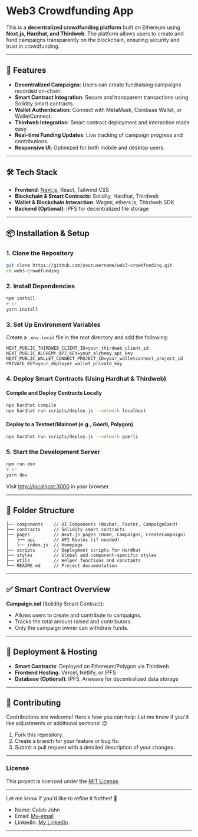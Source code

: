 # Web3 Crowdfunding App  

This is a **decentralized crowdfunding platform** built on Ethereum using **Next.js, Hardhat, and Thirdweb**. The platform allows users to create and fund campaigns transparently on the blockchain, ensuring security and trust in crowdfunding.

---

## 🚀 Features  

- **Decentralized Campaigns**: Users can create fundraising campaigns recorded on-chain.  
- **Smart Contract Integration**: Secure and transparent transactions using Solidity smart contracts.  
- **Wallet Authentication**: Connect with MetaMask, Coinbase Wallet, or WalletConnect.  
- **Thirdweb Integration**: Smart contract deployment and interaction made easy.  
- **Real-time Funding Updates**: Live tracking of campaign progress and contributions.  
- **Responsive UI**: Optimized for both mobile and desktop users.  

---

## 🛠 Tech Stack  

- **Frontend**: [Next.js](https://nextjs.org/), React, Tailwind CSS  
- **Blockchain & Smart Contracts**: Solidity, Hardhat, Thirdweb  
- **Wallet & Blockchain Interaction**: Wagmi, ethers.js, Thirdweb SDK  
- **Backend (Optional)**: IPFS for decentralized file storage  

---

## 📦 Installation & Setup  

### **1. Clone the Repository**  
```bash
git clone https://github.com/yourusername/web3-crowdfunding.git
cd web3-crowdfunding
```

### **2. Install Dependencies**  
```bash
npm install
# or
yarn install
```

### **3. Set Up Environment Variables**  
Create a `.env.local` file in the root directory and add the following:  
```plaintext
NEXT_PUBLIC_THIRDWEB_CLIENT_ID=your_thirdweb_client_id
NEXT_PUBLIC_ALCHEMY_API_KEY=your_alchemy_api_key
NEXT_PUBLIC_WALLET_CONNECT_PROJECT_ID=your_walletconnect_project_id
PRIVATE_KEY=your_deployer_wallet_private_key
```

### **4. Deploy Smart Contracts (Using Hardhat & Thirdweb)**  

#### Compile and Deploy Contracts Locally  
```bash
npx hardhat compile
npx hardhat run scripts/deploy.js --network localhost
```

#### Deploy to a Testnet/Mainnet (e.g., Goerli, Polygon)  
```bash
npx hardhat run scripts/deploy.js --network goerli
```

### **5. Start the Development Server**  
```bash
npm run dev
# or
yarn dev
```
Visit [http://localhost:3000](http://localhost:3000) in your browser.  

---

## 📂 Folder Structure  
```plaintext
├── components    // UI Components (Navbar, Footer, CampaignCard)
├── contracts     // Solidity smart contracts
├── pages         // Next.js pages (Home, Campaigns, CreateCampaign)
│   ├── api       // API Routes (if needed)
│   ├── index.js  // Homepage
├── scripts       // Deployment scripts for Hardhat
├── styles        // Global and component-specific styles
├── utils         // Helper functions and constants
└── README.md     // Project documentation
```

---

## ✅ Smart Contract Overview  

**Campaign.sol** (Solidity Smart Contract):  
- Allows users to create and contribute to campaigns.  
- Tracks the total amount raised and contributors.  
- Only the campaign owner can withdraw funds.  

---

## 🔗 Deployment & Hosting  

- **Smart Contracts**: Deployed on Ethereum/Polygon via Thirdweb  
- **Frontend Hosting**: Vercel, Netlify, or IPFS  
- **Database (Optional)**: IPFS, Arweave for decentralized data storage  

---

## 🤝 Contributing

Contributions are welcome! Here's how you can help:
Let me know if you'd like adjustments or additional sections! 😊

1. Fork this repository.
2. Create a branch for your feature or bug fix.
3. Submit a pull request with a detailed description of your changes.

---

### License
This project is licensed under the [MIT License](LICENSE).

---

Let me know if you'd like to refine it further! 🚀
- Name: Caleb John
- Email: [My-email](mailto:johncaleb022@gmail.com)  
- LinkedIn: [My LinkedIn](https://www.linkedin.com/in/caleb-john-48a1bb29a)

---
